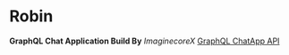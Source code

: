 # Robin
**GraphQL Chat Application Build By** *ImaginecoreX* 
[GraphQL ChatApp API](https://github.com/ByteBigBoss/GraphQL-ChatApp)
